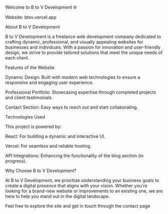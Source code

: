 

Welcome to B to V Development 🌐

Website: btov.vercel.app

About B to V Development

B to V Development is a freelance web development company dedicated to crafting dynamic, professional, and visually appealing websites for businesses and individuals. With a passion for innovation and user-friendly design, we strive to provide tailored solutions that meet the unique needs of each client.

Features of the Website

Dynamic Design: Built with modern web technologies to ensure a responsive and engaging user experience.

Professional Portfolio: Showcasing expertise through completed projects and client testimonials.


Contact Section: Easy ways to reach out and start collaborating.


Technologies Used

This project is powered by:

React: For building a dynamic and interactive UI.

Vercel: For seamless and reliable hosting.

API Integrations: Enhancing the functionality of the blog section (in progress).


Why Choose B to V Development?

At B to V Development, we prioritize understanding your business goals to create a digital presence that aligns with your vision. Whether you're looking for a brand-new website or improvements to an existing one, we are here to help you stand out in the digital landscape.

Feel free to explore the site and get in touch through the contact page

